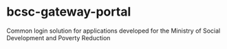 # bcsc-gateway-portal
Common login solution for applications developed for the Ministry of Social Development and Poverty Reduction
